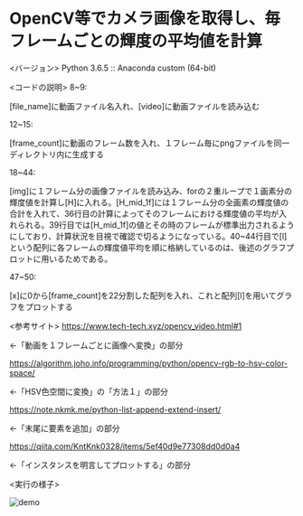 # OpenCV等でカメラ画像を取得し、毎フレームごとの輝度の平均値を計算
<バージョン>
Python 3.6.5 :: Anaconda custom (64-bit)

<コードの説明>
8~9:

[file_name]に動画ファイル名入れ、[video]に動画ファイルを読み込む

12~15:

[frame_count]に動画のフレーム数を入れ、１フレーム毎にpngファイルを同一ディレクトリ内に生成する

18~44:

[img]に１フレーム分の画像ファイルを読み込み、forの２重ループで１画素分の輝度値を計算し[H]に入れる。[H_mid_1f]には１フレーム分の全画素の輝度値の合計を入れて、36行目の計算によってそのフレームにおける輝度値の平均が入れられる。39行目では[H_mid_1f]の値とその時のフレームが標準出力されるようにしており、計算状況を目視で確認で切るようになっている。40~44行目で[l]という配列に各フレームの輝度値平均を順に格納しているのは、後述のグラフプロットに用いるためである。

47~50:

[x]に0から[frame_count]を22分割した配列を入れ、これと配列[l]を用いてグラフをプロットする

<参考サイト>
https://www.tech-tech.xyz/opencv_video.html#1

<-「動画を１フレームごとに画像へ変換」の部分

https://algorithm.joho.info/programming/python/opencv-rgb-to-hsv-color-space/

<-「HSV色空間に変換」の「方法１」の部分

https://note.nkmk.me/python-list-append-extend-insert/

<-「末尾に要素を追加」の部分

https://qiita.com/KntKnk0328/items/5ef40d9e77308dd0d0a4

<-「インスタンスを明言してプロットする」の部分

<実行の様子>

![demo](https://raw.github.com/wiki/b164NK/H_MID_3/images/Result_H_mid.gif)
